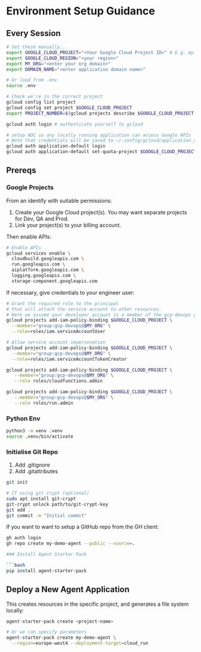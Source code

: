 # Environment Setup Guidance

## Every Session

```bash
# Set these manually...
export GOOGLE_CLOUD_PROJECT="<Your Google Cloud Project ID>" # E.g. my-gen-ai-dev
export GOOGLE_CLOUD_REGION="<your region>"
export MY_ORG="<enter your org domain>"
export DOMAIN_NAME="<enter application domain name>"

# Or load from .env
source .env

# Check we're in the correct project
gcloud config list project
gcloud config set project $GOOGLE_CLOUD_PROJECT
export PROJECT_NUMBER=$(gcloud projects describe $GOOGLE_CLOUD_PROJECT --format="value(projectNumber)")

gcloud auth login # authenticate yourself to gcloud

# setup ADC so any locally running application can access Google APIs
# Note that credentials will be saved to ~/.config/gcloud/application_default_credentials.json
gcloud auth application-default login
gcloud auth application-default set-quota-project $GOOGLE_CLOUD_PROJECT
```

## Prereqs

### Google Projects

From an identify with suitable permissions:

1. Create your Google Cloud project(s). You may want separate projects for Dev, QA and Prod.
1. Link your project(s) to your billing account.

Then enable APIs:

```bash
# Enable APIs
gcloud services enable \
  cloudbuild.googleapis.com \
  run.googleapis.com \
  aiplatform.googleapis.com \
  logging.googleapis.com \
  storage-component.googleapis.com
```

If necessary, give credentials to your engineer user:

```bash
# Grant the required role to the principal
# that will attach the service account to other resources.
# Here we assume your developer account is a member of the gcp-devops group.
gcloud projects add-iam-policy-binding $GOOGLE_CLOUD_PROJECT \
  --member="group:gcp-devops@$MY_ORG" \
  --role=roles/iam.serviceAccountUser

# Allow service account impersonation
gcloud projects add-iam-policy-binding $GOOGLE_CLOUD_PROJECT \
  --member="group:gcp-devops@$MY_ORG" \
  --role=roles/iam.serviceAccountTokenCreator

gcloud projects add-iam-policy-binding $GOOGLE_CLOUD_PROJECT \
   --member="group:gcp-devops@$MY_ORG" \
   --role roles/cloudfunctions.admin

gcloud projects add-iam-policy-binding $GOOGLE_CLOUD_PROJECT \
   --member="group:gcp-devops@$MY_ORG" \
   --role roles/run.admin
```

### Python Env

```bash
python3 -m venv .venv
source .venv/bin/activate
```

### Initialise Git Repo

1. Add .gitignore
1. Add .gitattributes

```bash
git init

# If using git crypt (optional)
sudo apt install git-crypt
git-crypt unlock path/to/git-crypt-key
git add .
git commit -m "Initial commit"
```

If you want to want to setup a GitHub repo from the GH client:

```bash
gh auth login
gh repo create my-demo-agent --public --source=.

### Install Agent Starter Pack

```bash
pip install agent-starter-pack
```

## Deploy a New Agent Application

This creates resources in the specific project, and generates a file system locally:

```bash
agent-starter-pack create <project-name>

# Or we can specify parameters
agent-starter-pack create my-demo-agent \
  --region=europe-west4 --deployment-target=cloud_run
```
